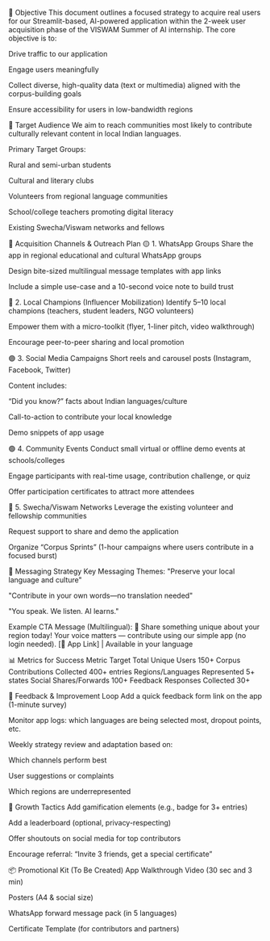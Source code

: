 🎯 Objective
This document outlines a focused strategy to acquire real users for our Streamlit-based, AI-powered application within the 2-week user acquisition phase of the VISWAM Summer of AI internship. The core objective is to:

Drive traffic to our application

Engage users meaningfully

Collect diverse, high-quality data (text or multimedia) aligned with the corpus-building goals

Ensure accessibility for users in low-bandwidth regions

📌 Target Audience
We aim to reach communities most likely to contribute culturally relevant content in local Indian languages.

Primary Target Groups:

Rural and semi-urban students

Cultural and literary clubs

Volunteers from regional language communities

School/college teachers promoting digital literacy

Existing Swecha/Viswam networks and fellows

📢 Acquisition Channels & Outreach Plan
🟡 1. WhatsApp Groups
Share the app in regional educational and cultural WhatsApp groups

Design bite-sized multilingual message templates with app links

Include a simple use-case and a 10-second voice note to build trust

🔵 2. Local Champions (Influencer Mobilization)
Identify 5–10 local champions (teachers, student leaders, NGO volunteers)

Empower them with a micro-toolkit (flyer, 1-liner pitch, video walkthrough)

Encourage peer-to-peer sharing and local promotion

🟣 3. Social Media Campaigns
Short reels and carousel posts (Instagram, Facebook, Twitter)

Content includes:

“Did you know?” facts about Indian languages/culture

Call-to-action to contribute your local knowledge

Demo snippets of app usage

🟢 4. Community Events
Conduct small virtual or offline demo events at schools/colleges

Engage participants with real-time usage, contribution challenge, or quiz

Offer participation certificates to attract more attendees

🔴 5. Swecha/Viswam Networks
Leverage the existing volunteer and fellowship communities

Request support to share and demo the application

Organize “Corpus Sprints” (1-hour campaigns where users contribute in a focused burst)

💬 Messaging Strategy
Key Messaging Themes:
"Preserve your local language and culture"

"Contribute in your own words—no translation needed"

"You speak. We listen. AI learns."

Example CTA Message (Multilingual):
🌟 Share something unique about your region today!
Your voice matters — contribute using our simple app (no login needed).
[📱 App Link] | Available in your language

📊 Metrics for Success
Metric	Target
Total Unique Users	150+
Corpus Contributions Collected	400+ entries
Regions/Languages Represented	5+ states
Social Shares/Forwards	100+
Feedback Responses Collected	30+

🧪 Feedback & Improvement Loop
Add a quick feedback form link on the app (1-minute survey)

Monitor app logs: which languages are being selected most, dropout points, etc.

Weekly strategy review and adaptation based on:

Which channels perform best

User suggestions or complaints

Which regions are underrepresented

🔄 Growth Tactics
Add gamification elements (e.g., badge for 3+ entries)

Add a leaderboard (optional, privacy-respecting)

Offer shoutouts on social media for top contributors

Encourage referral: “Invite 3 friends, get a special certificate”

📦 Promotional Kit (To Be Created)
App Walkthrough Video (30 sec and 3 min)

Posters (A4 & social size)

WhatsApp forward message pack (in 5 languages)

Certificate Template (for contributors and partners)